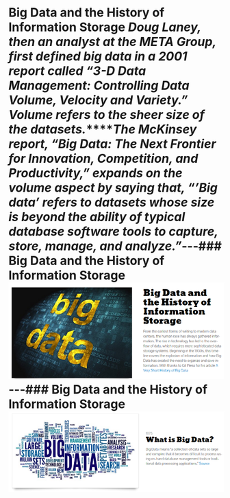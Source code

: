 # Big Data and the History of Information Storage **_Doug Laney, then an analyst at the META Group, first defined big data in a 2001 report called “3-D Data Management: Controlling Data Volume, Velocity and Variety.” Volume refers to the sheer size of the datasets._****_The McKinsey report, “Big Data: The Next Frontier for Innovation, Competition, and Productivity,” expands on the volume aspect by saying that, “’Big data’ refers to datasets whose size is beyond the ability of typical database software tools to capture, store, manage, and analyze.”_**---### Big Data and the History of Information Storage![alt text](BDHistory.PNG)---### Big Data and the History of Information Storage![alt text](BDHistory1.PNG)
